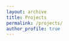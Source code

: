 ```yaml
---
layout: archive
title: Projects
permalink: /projects/
author_profile: true
---
```


<div id="graph"></div>

<script type="module">
  import * as d3 from "https://cdn.jsdelivr.net/npm/d3@7/+esm";

  const data = {
    nodes: [
      { id: "DeMethify", group: 1, url: "/demethify" },
      { id: "Covid-19 ABM", group: 2, url: "/covid-19-abm" },
      { id: "Lineage barcode library", group: 3, url: "/lineage-barcode-library" },
      { id: "Ovarian cancer drug resistance", group: 4, url: "/ovarian-cancer-drug-resistance" },
      { id: "Multi-modal barcoding", group: 5, url: "/multi-modal-barcoding" },
      { id: "Bioethics", group: 6, url: "/bioethics" },
    ],
    links: [
      { source: "DeMethify", target: "Covid-19 ABM" },
      { source: "DeMethify", target: "Lineage barcode library" },
      { source: "DeMethify", target: "Ovarian cancer drug resistance" },
      { source: "DeMethify", target: "Multi-modal barcoding" },
      { source: "DeMethify", target: "Bioethics" },
      { source: "Covid-19 ABM", target: "Lineage barcode library" },
      { source: "Covid-19 ABM", target: "Ovarian cancer drug resistance" },
      { source: "Covid-19 ABM", target: "Multi-modal barcoding" },
      { source: "Covid-19 ABM", target: "Bioethics" },
      { source: "Lineage barcode library", target: "Ovarian cancer drug resistance" },
      { source: "Lineage barcode library", target: "Multi-modal barcoding" },
      { source: "Lineage barcode library", target: "Bioethics" },
      { source: "Ovarian cancer drug resistance", target: "Multi-modal barcoding" },
      { source: "Ovarian cancer drug resistance", target: "Bioethics" },
      { source: "Multi-modal barcoding", target: "Bioethics" },
    ],
  };

  const width = 900;
  const height = 450;

  const svg = d3.select("#graph")
    .append("svg")
    .attr("width", width)
    .attr("height", height);

  const simulation = d3.forceSimulation(data.nodes)
    .force("link", d3.forceLink(data.links).id(d => d.id).distance(200))
    .force("charge", d3.forceManyBody())
    .force("center", d3.forceCenter(width / 2, height / 2))
    .on("tick", ticked);

  const link = svg.append("g")
    .selectAll("line")
    .data(data.links)
    .join("line")
    .attr("stroke", "#999")
    .attr("stroke-opacity", 0.6);

  const node = svg.append("g")
    .selectAll("circle")
    .data(data.nodes)
    .join("circle")
    .attr("r", 10)
    .attr("fill", "steelblue")
    .call(d3.drag()
      .on("start", dragstarted)
      .on("drag", dragged)
      .on("end", dragended));

  const labels = svg.append("g")
    .selectAll("text")
    .data(data.nodes)
    .join("text")
    .attr("dx", 10)
    .attr("dy", ".35em")
    .text(d => d.id)
    .on("click", d => window.location = d.url);

  function ticked() {
    link
      .attr("x1", d => d.source.x)
      .attr("y1", d => d.source.y)
      .attr("x2", d => d.target.x)
      .attr("y2", d => d.target.y);

    node
      .attr("cx", d => d.x)
      .attr("cy", d => d.y);

    labels
      .attr("x", d => d.x)
      .attr("y", d => d.y);
  }

  function dragstarted(event) {
    if (!event.active) simulation.alphaTarget(0.3).restart();
    event.subject.fx = event.subject.x;
    event.subject.fy = event.subject.y;
  }

  function dragged(event) {
    event.subject.fx = event.x;
    event.subject.fy = event.y;
  }

  function dragended(event) {
    if (!event.active) simulation.alphaTarget(0);
    event.subject.fx = null;
    event.subject.fy = null;
  }
</script>

